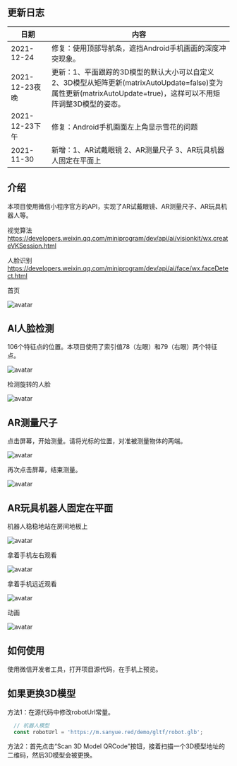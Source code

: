 ## 更新日志

| 日期　　　| 内容 |
| -- | -- |
| 2021-12-24 | 修复：使用顶部导航条，遮挡Android手机画面的深度冲突现象。 |
| 2021-12-23夜晚 | 更新：1、平面跟踪的3D模型的默认大小可以自定义 2、3D模型从矩阵更新(matrixAutoUpdate=false)变为属性更新(matrixAutoUpdate=true)，这样可以不用矩阵调整3D模型的姿态。 |
| 2021-12-23下午 | 修复：Android手机画面左上角显示雪花的问题 |
| 2021-11-30 | 新增：1、AR试戴眼镜 2、AR测量尺子 3、AR玩具机器人固定在平面上 |


## 介绍

本项目使用微信小程序官方的API，实现了AR试戴眼镜、AR测量尺子、AR玩具机器人等。

视觉算法
https://developers.weixin.qq.com/miniprogram/dev/api/ai/visionkit/wx.createVKSession.html

人脸识别
https://developers.weixin.qq.com/miniprogram/dev/api/ai/face/wx.faceDetect.html

首页

![avatar](screenshot/0.jpg)

## AI人脸检测

106个特征点的位置。本项目使用了索引值78（左眼）和79（右眼）两个特征点。

![avatar](screenshot/1-1.jpg)

检测旋转的人脸

![avatar](screenshot/1-2.jpg)


## AR测量尺子

点击屏幕，开始测量。请将光标的位置，对准被测量物体的两端。

![avatar](screenshot/2-1.jpg)

再次点击屏幕，结束测量。

![avatar](screenshot/2-2.jpg)


## AR玩具机器人固定在平面

机器人稳稳地站在房间地板上

![avatar](screenshot/3-1.jpg)

拿着手机左右观看

![avatar](screenshot/3-2.jpg)

拿着手机远近观看

![avatar](screenshot/3-3.jpg)

动画

![avatar](screenshot/4.gif)


## 如何使用

使用微信开发者工具，打开项目源代码，在手机上预览。

## 如果更换3D模型

方法1：在源代码中修改robotUrl常量。

```javascript
  // 机器人模型
  const robotUrl = 'https://m.sanyue.red/demo/gltf/robot.glb';
```

方法2：首先点击“Scan 3D Model QRCode”按钮，接着扫描一个3D模型地址的二维码，然后3D模型会被更换。